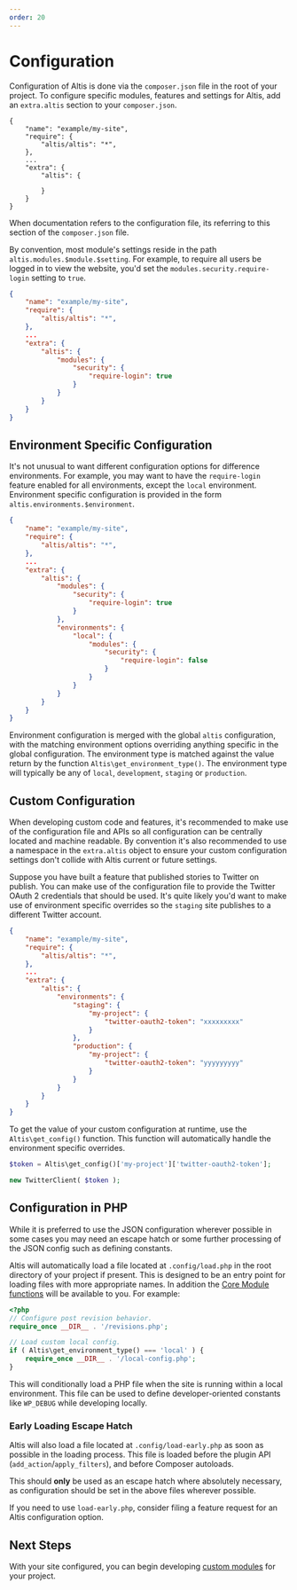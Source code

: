 ```yaml
---
order: 20
---
```

# Configuration

Configuration of Altis is done via the `composer.json` file in the root of your project. To configure specific modules, features and settings for Altis, add an `extra.altis` section to your `composer.json`.

```
{
	"name": "example/my-site",
	"require": {
		"altis/altis": "*",
	},
	...
	"extra": {
		"altis": {

		}
	}
}

```

When documentation refers to the configuration file, its referring to this section of the `composer.json` file.

By convention, most module's settings reside in the path `altis.modules.$module.$setting`. For example, to require all users be logged in to view the website, you'd set the `modules.security.require-login` setting to `true`.

```json
{
	"name": "example/my-site",
	"require": {
		"altis/altis": "*",
	},
	...
	"extra": {
		"altis": {
			"modules": {
				"security": {
					"require-login": true
				}
			}
		}
	}
}
```

## Environment Specific Configuration

It's not unusual to want different configuration options for difference environments. For example, you may want to have the `require-login` feature enabled for all environments, except the `local` environment. Environment specific configuration is provided in the form `altis.environments.$environment`.

```json
{
	"name": "example/my-site",
	"require": {
		"altis/altis": "*",
	},
	...
	"extra": {
		"altis": {
			"modules": {
				"security": {
					"require-login": true
				}
			},
			"environments": {
				"local": {
					"modules": {
						"security": {
							"require-login": false
						}
					}
				}
			}
		}
	}
}
```

Environment configuration is merged with the global `altis` configuration, with the matching environment options overriding anything specific in the global configuration. The environment type is matched against the value return by the function `Altis\get_environment_type()`. The environment type will typically be any of `local`, `development`, `staging` or `production`.

## Custom Configuration

When developing custom code and features, it's recommended to make use of the configuration file and APIs so all configuration can be centrally located and machine readable. By convention it's also recommended to use a namespace in the `extra.altis` object to ensure your custom configuration settings don't collide with Altis current or future settings.

Suppose you have built a feature that published stories to Twitter on publish. You can make use of the configuration file to provide the Twitter OAuth 2 credentials that should be used. It's quite likely you'd want to make use of environment specific overrides so the `staging` site publishes to a different Twitter account.

```json
{
	"name": "example/my-site",
	"require": {
		"altis/altis": "*",
	},
	...
	"extra": {
		"altis": {
			"environments": {
				"staging": {
					"my-project": {
						"twitter-oauth2-token": "xxxxxxxxx"
					}
				},
				"production": {
					"my-project": {
						"twitter-oauth2-token": "yyyyyyyyy"
					}
				}
			}
		}
	}
}
```

To get the value of your custom configuration at runtime, use the `Altis\get_config()` function. This function will automatically handle the environment specific overrides.

```php
$token = Altis\get_config()['my-project']['twitter-oauth2-token'];

new TwitterClient( $token );
```

## Configuration in PHP

While it is preferred to use the JSON configuration wherever possible in some cases you may need an escape hatch or some further processing of the JSON config such as defining constants.

Altis will automatically load a file located at `.config/load.php` in the root directory of your project if present. This is designed to be an entry point for loading files with more appropriate names. In addition the [Core Module functions](docs://core/README.md) will be available to you. For example:

```php
<?php
// Configure post revision behavior.
require_once __DIR__ . '/revisions.php';

// Load custom local config.
if ( Altis\get_environment_type() === 'local' ) {
	require_once __DIR__ . '/local-config.php';
}
```

This will conditionally load a PHP file when the site is running within a local environment. This file can be used to define developer-oriented constants like `WP_DEBUG` while developing locally.

### Early Loading Escape Hatch

Altis will also load a file located at `.config/load-early.php` as soon as possible in the loading process. This file is loaded before the plugin API (`add_action`/`apply_filters`), and before Composer autoloads.

This should **only** be used as an escape hatch where absolutely necessary, as configuration should be set in the above files wherever possible.

If you need to use `load-early.php`, consider filing a feature request for an Altis configuration option.

## Next Steps

With your site configured, you can begin developing [custom modules](custom-modules.md) for your project.

